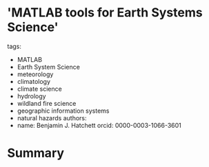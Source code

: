 
# 'MATLAB tools for Earth Systems Science'

tags:
  - MATLAB
  - Earth System Science
  - meteorology
  - climatology
  - climate science
  - hydrology
  - wildland fire science
  - geographic information systems
  - natural hazards
authors:
  - name: Benjamin J. Hatchett
    orcid: 0000-0003-1066-3601
# Summary
